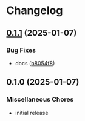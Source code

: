 # Changelog

## [0.1.1](https://github.com/karoo-ca/taskiq-pg/compare/v0.1.0...v0.1.1) (2025-01-07)


### Bug Fixes

* docs ([b8054f8](https://github.com/karoo-ca/taskiq-pg/commit/b8054f8f99fd91dae77c07c55eefe520a9471b63))

## 0.1.0 (2025-01-07)


### Miscellaneous Chores

* initial release
